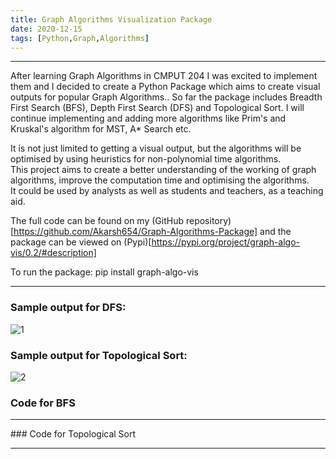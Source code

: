 ```yaml
---
title: Graph Algorithms Visualization Package
date: 2020-12-15
tags: [Python,Graph,Algorithms]
---
```


<hr>
After learning Graph Algorithms in CMPUT 204 I was excited to implement them and I decided to create a Python Package which aims to create visual outputs for popular Graph Algorithms..  
So far the package includes Breadth First Search (BFS), Depth First Search (DFS) and Topological Sort. I will continue implementing and adding more algorithms like Prim's and Kruskal's   
algorithm for MST, A* Search etc.  


It is not just limited to getting a visual output, but the algorithms will be optimised by using heuristics for non-polynomial time algorithms.   
This project aims to create a better understanding of the working of graph algorithms, improve the computation time and optimising the algorithms.  
It could be used by analysts as well as students and teachers, as a teaching aid.

The full code can be found on my (GitHub repository)[https://github.com/Akarsh654/Graph-Algorithms-Package] and the package can be viewed on (Pypi)[https://pypi.org/project/graph-algo-vis/0.2/#description]  

To run the package: pip install graph-algo-vis  
<hr>

### Sample output for DFS:   
![1](https://i.ibb.co/mXPTWQK/DFS-Result.png)   

### Sample output for Topological Sort:  
![2](https://i.ibb.co/Rz4qPMv/Graph-after-Topological-Sort.png)    

### Code for BFS
<script src="https://gist.github.com/Akarsh654/7a2f08f2d039803c443af24f8fbfcd41.js"></script>
<hr>
### Code for Topological Sort
<script src="https://gist.github.com/Akarsh654/d31d1f4787df711aed59d320ba1ded77.js"></script>
<hr>
